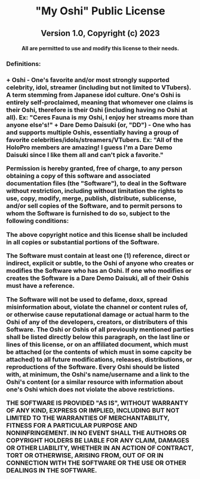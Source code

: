 <h1 align="center">"My Oshi" Public License</h1>
<h2 align="center">Version 1.0, Copyright (c) 2023</h2>
<h4 align="center">All are permitted to use and modify this license to their needs.</h4>

<h3>Definitions:<h3>
+ Oshi - One's favorite and/or most strongly supported celebrity, idol, streamer (including but not limited to VTubers). A term stemming from Japanese idol culture. One's Oshi is entirely self-proclaimed, meaning that whomever one claims is their Oshi, therefore is their Oshi (including having no Oshi at all). Ex: "Ceres Fauna is my Oshi, I enjoy her streams more than anyone else's!"
+ Dare Demo Daisuki (or, "DD") - One who has and supports multiple Oshis, essentially having a group of favorite celebrities/idols/streamers/VTubers. Ex: "All of the HoloPro members are amazing! I guess I'm a Dare Demo Daisuki since I like them all and can't pick a favorite."

Permission is hereby granted, free of charge, to any person obtaining a copy of this software and associated documentation files (the "Software"), to deal in the Software without restriction, including without limitation the rights to use, copy, modify, merge, publish, distribute, sublicense, and/or sell copies of the Software, and to permit persons to whom the Software is furnished to do so, subject to the following conditions:

The above copyright notice and this license shall be included in all copies or substantial portions of the Software.

The Software must contain at least one (1) reference, direct or indirect, explicit or subtle, to the Oshi of anyone who creates or modifies the Software who has an Oshi. If one who modifies or creates the Software is a Dare Demo Daisuki, all of their Oshis must have a reference.

The Software will not be used to defame, doxx, spread misinformation about, violate the channel or content rules of, or otherwise cause reputational damage or actual harm to the Oshi of any of the developers, creators, or distributers of this Software. The Oshi or Oshis of all previously mentioned parties shall be listed directly below this paragraph, on the last line or lines of this license, or on an affiliated document, which must be attached (or the contents of which must in some capcity be attached) to all future modifications, releases, distributions, or reproductions of the Software. Every Oshi should be listed with, at minimum, the Oshi's name/username and a link to the Oshi's content (or a similar resource with information about one's Oshi which does not violate the above restrictions.



THE SOFTWARE IS PROVIDED "AS IS", WITHOUT WARRANTY OF ANY KIND, EXPRESS OR IMPLIED, INCLUDING BUT NOT LIMITED TO THE WARRANTIES OF MERCHANTABILITY, FITNESS FOR A PARTICULAR PURPOSE AND NONINFRINGEMENT. IN NO EVENT SHALL THE AUTHORS OR COPYRIGHT HOLDERS BE LIABLE FOR ANY CLAIM, DAMAGES OR OTHER LIABILITY, WHETHER IN AN ACTION OF CONTRACT, TORT OR OTHERWISE, ARISING FROM, OUT OF OR IN CONNECTION WITH THE SOFTWARE OR THE USE OR OTHER DEALINGS IN THE SOFTWARE.

